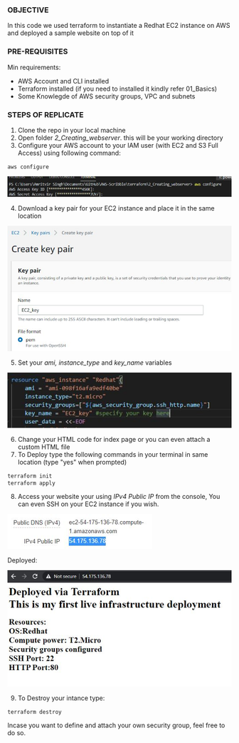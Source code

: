 ### OBJECTIVE
In this code we used terraform to instantiate a Redhat EC2 instance on AWS and deployed a sample website on top of it 

### PRE-REQUISITES 
Min requirements:
- AWS Account and CLI installed
- Terraform installed (if you need to installed it kindly refer 01_Basics)
- Some Knowlegde of AWS security groups, VPC and subnets 

### STEPS OF REPLICATE
1) Clone the repo in your local machine
2) Open folder _2_Creating_webserver_. this will be your working directory
3) Configure your AWS account to your IAM user (with EC2 and S3 Full Access) using following command:
~~~
aws configure
~~~
![](.images/awsconfigure.JPG)

4) Download a key pair for your EC2 instance and place it in the same location

![](.images/keypair.JPG)

5) Set your _ami, instance_type_ and _key_name_ variables

![](.images/resources.JPG)

6) Change your HTML code for index page or you can even attach a custom HTML file
7) To Deploy type the following commands in your terminal in same location (type "yes" when prompted)
~~~
terraform init
terraform apply
~~~
8) Access your website your using _IPv4 Public IP_ from the console, You can even SSH on your EC2 instance if you wish.

![](.images/publicip.JPG)

Deployed:

![](.images/Deployement.JPG)

9) To Destroy your intance type:
~~~
terraform destroy
~~~

Incase you want to define and attach your own security group, feel free to do so.
